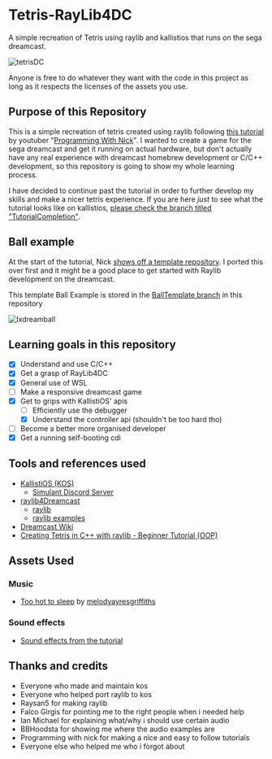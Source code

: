 # Tetris-RayLib4DC
A simple recreation of Tetris using raylib and kallistios that runs on the sega dreamcast.

![tetrisDC](https://github.com/user-attachments/assets/b2e70248-a426-476f-a259-4701653918df)

Anyone is free to do whatever they want with the code in this project as long as it respects the licenses of the assets you use.

## Purpose of this Repository
This is a simple recreation of tetris created using raylib following [this tutorial](https://www.youtube.com/watch?v=wVYKG_ch4yM) by youtuber "[Programming With Nick](https://www.youtube.com/@programmingwithnick)". I wanted to create a game for the sega dreamcast and get it running on actual hardware, but don't actually have any real experience with dreamcast homebrew development or C/C++ development, so this repository is going to show my whole learning process.

I have decided to continue past the tutorial in order to further develop my skills and make a nicer tetris experience. If you are here _just_ to see what the tutorial looks like on kallistios, [please check the branch titled "TutorialCompletion"](https://github.com/Niisoks/Tetris-RayLib4DC/tree/TutorialCompletion).

## Ball example
At the start of the tutorial, Nick [shows off a template repository](https://github.com/educ8s/Raylib-CPP-Starter-Template-for-VSCODE-V2/tree/main). I ported this over first and it might be a good place to get started with Raylib development on the dreamcast. 

This template Ball Example is stored in the [BallTemplate branch](https://github.com/Niisoks/Tetris-RayLib4DC/tree/BallTemplate) in this repository

![lxdreamball](https://github.com/user-attachments/assets/db12df31-a8cc-416d-8ef8-4d4bad9c2823)

## Learning goals in this repository
- [x] Understand and use C/C++
- [x] Get a grasp of RayLib4DC
- [x] General use of WSL
- [ ] Make a responsive dreamcast game
- [x] Get to grips with KallistiOS' apis
    - [ ] Efficiently use the debugger
    - [x] Understand the controller api (shouldn't be too hard tho)
- [ ] Become a better more organised developer
- [x] Get a running self-booting cdi

## Tools and references used
- [KallistiOS (KOS)](https://github.com/KallistiOS/KallistiOS)
    - [Simulant Discord Server](https://discord.gg/NtBGReCtBT)
- [raylib4Dreamcast](https://github.com/raylib4Consoles/raylib4Dreamcast)
    - [raylib](https://github.com/raysan5/raylib)
    - [raylib examples](https://www.raylib.com/examples.html)
- [Dreamcast Wiki](https://dreamcast.wiki/Dreamcast.wiki)
- [Creating Tetris in C++ with raylib - Beginner Tutorial (OOP)](https://www.youtube.com/watch?v=wVYKG_ch4yM)

## Assets Used
### Music
- [Too hot to sleep](https://pixabay.com/music/video-games-too-hot-to-sleep-soundtrack-electronic-puzzle-game-computer-141571/) by [melodyayresgriffiths](https://pixabay.com/users/melodyayresgriffiths-27269767/)

### Sound effects
- [Sound effects from the tutorial](https://www.youtube.com/watch?v=wVYKG_ch4yM)

## Thanks and credits
- Everyone who made and maintain kos
- Everyone who helped port raylib to kos
- Raysan5 for making raylib
- Falco Girgis for pointing me to the right people when i needed help
- Ian Michael for explaining what/why i should use certain audio
- BBHoodsta for showing me where the audio examples are
- Programming with nick for making a nice and easy to follow tutorials
- Everyone else who helped me who i forgot about
